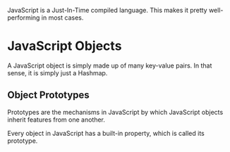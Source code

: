 JavaScript is a Just-In-Time compiled language. This makes it pretty well-performing in most cases. 
# JavaScript Objects
A JavaScript object is simply made up of many key-value pairs. In that sense, it is simply just a Hashmap.
## Object Prototypes
Prototypes are the mechanisms in JavaScript by which JavaScript objects inherit features from one another. 

Every object in JavaScript has a built-in property, which is called its prototype.
